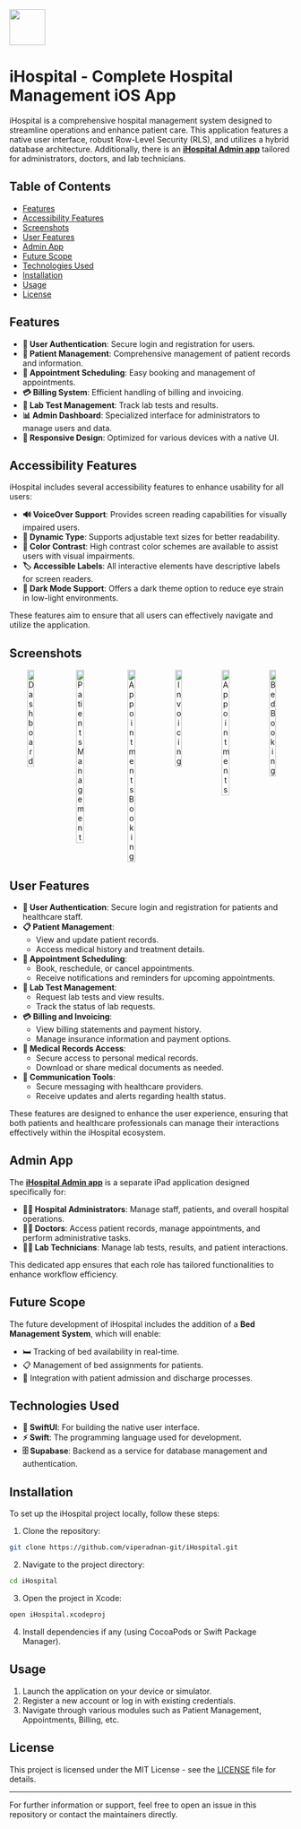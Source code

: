 <img width="64" src="https://github.com/user-attachments/assets/49a27196-7e60-4066-b849-39f85a1dcfcb">

# iHospital - Complete Hospital Management iOS App

iHospital is a comprehensive hospital management system designed to streamline operations and enhance patient care. This application features a native user interface, robust Row-Level Security (RLS), and utilizes a hybrid database architecture. Additionally, there is an [**iHospital Admin app**](https://github.com/viperadnan-git/iHospital-Admin) tailored for administrators, doctors, and lab technicians.

## Table of Contents

- [Features](#features)
- [Accessibility Features](#accessibility-features)
- [Screenshots](#screenshots)
- [User Features](#user-features)
- [Admin App](#admin-app)
- [Future Scope](#future-scope)
- [Technologies Used](#technologies-used)
- [Installation](#installation)
- [Usage](#usage)
- [License](#license)

## Features

- **🔐 User Authentication**: Secure login and registration for users.
- **👥 Patient Management**: Comprehensive management of patient records and information.
- **📅 Appointment Scheduling**: Easy booking and management of appointments.
- **💳 Billing System**: Efficient handling of billing and invoicing.
- **🔬 Lab Test Management**: Track lab tests and results.
- **📊 Admin Dashboard**: Specialized interface for administrators to manage users and data.
- **📱 Responsive Design**: Optimized for various devices with a native UI.

## Accessibility Features

iHospital includes several accessibility features to enhance usability for all users:

- **🔊 VoiceOver Support**: Provides screen reading capabilities for visually impaired users.
- **📱 Dynamic Type**: Supports adjustable text sizes for better readability.
- **🎨 Color Contrast**: High contrast color schemes are available to assist users with visual impairments.
- **🏷️ Accessible Labels**: All interactive elements have descriptive labels for screen readers.
- **🌙 Dark Mode Support**: Offers a dark theme option to reduce eye strain in low-light environments.

These features aim to ensure that all users can effectively navigate and utilize the application.

## Screenshots

<div align="center" style="display: flex; justify-content: space-between; gap: 8px;">
  <img src="https://github.com/user-attachments/assets/c246c4c0-1d71-41b2-a14b-f05c0e79ef24" width="16.66%" alt="Dashboard"/>
  <img src="https://github.com/user-attachments/assets/e197c629-c461-4388-8c52-832a94d3c79c" width="16.66%" alt="Patients Management"/>
  <img src="https://github.com/user-attachments/assets/b648ca1b-bf2b-4368-9df4-db79ccd82656" width="16.66%" alt="Appointments Booking"/>
  <img src="https://github.com/user-attachments/assets/46786902-a3b1-4a2f-9ce0-cd31314a721c" width="16.66%" alt="Invoicing"/>
  <img src="https://github.com/user-attachments/assets/5360bddb-468a-4ca4-9e89-70a239a7e1e6" width="16.66%" alt="Appointments"/>
  <img src="https://github.com/user-attachments/assets/bed65785-0348-44ce-a775-74e17ad5a450" width="16.66%" alt="Bed Booking"/>
</div>

## User Features

- **🔐 User Authentication**: Secure login and registration for patients and healthcare staff.
- **📋 Patient Management**: 
  - View and update patient records.
  - Access medical history and treatment details.
- **📅 Appointment Scheduling**:
  - Book, reschedule, or cancel appointments.
  - Receive notifications and reminders for upcoming appointments.
- **🔬 Lab Test Management**:
  - Request lab tests and view results.
  - Track the status of lab requests.
- **💳 Billing and Invoicing**:
  - View billing statements and payment history.
  - Manage insurance information and payment options.
- **📄 Medical Records Access**:
  - Secure access to personal medical records.
  - Download or share medical documents as needed.
- **💬 Communication Tools**:
  - Secure messaging with healthcare providers.
  - Receive updates and alerts regarding health status.

These features are designed to enhance the user experience, ensuring that both patients and healthcare professionals can manage their interactions effectively within the iHospital ecosystem.

## Admin App

The [**iHospital Admin app**](https://github.com/viperadnan-git/iHospital-Admin) is a separate iPad application designed specifically for:

- **👨‍💼 Hospital Administrators**: Manage staff, patients, and overall hospital operations.
- **👨‍⚕️ Doctors**: Access patient records, manage appointments, and perform administrative tasks.
- **👨‍🔬 Lab Technicians**: Manage lab tests, results, and patient interactions.

This dedicated app ensures that each role has tailored functionalities to enhance workflow efficiency.

## Future Scope

The future development of iHospital includes the addition of a **Bed Management System**, which will enable:

- 🛏️ Tracking of bed availability in real-time.
- 📋 Management of bed assignments for patients.
- 🔄 Integration with patient admission and discharge processes.

## Technologies Used

- **📱 SwiftUI**: For building the native user interface.
- **⚡ Swift**: The programming language used for development.
- **🗄️ Supabase**: Backend as a service for database management and authentication.

## Installation

To set up the iHospital project locally, follow these steps:

1. Clone the repository:
```bash
git clone https://github.com/viperadnan-git/iHospital.git
```
2. Navigate to the project directory:
```bash
cd iHospital
```
3. Open the project in Xcode:
```bash
open iHospital.xcodeproj
```
4. Install dependencies if any (using CocoaPods or Swift Package Manager).

## Usage

1. Launch the application on your device or simulator.
2. Register a new account or log in with existing credentials.
3. Navigate through various modules such as Patient Management, Appointments, Billing, etc.

## License

This project is licensed under the MIT License - see the [LICENSE](LICENSE) file for details.

---

For further information or support, feel free to open an issue in this repository or contact the maintainers directly.
